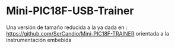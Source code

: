 # Mini-PIC18F-USB-Trainer
Una versión de tamaño reducida a la ya dada en : https://github.com/SerCandio/Mini-PIC18F-TRAINER orientada a la instrumentación embebida

